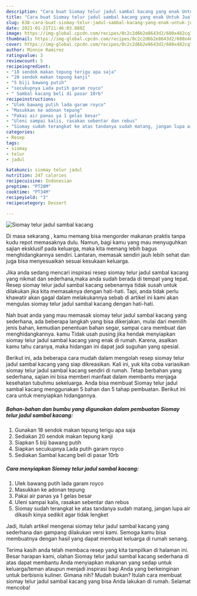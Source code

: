 ```yaml
---
description: "Cara buat Siomay telur jadul sambal kacang yang enak Untuk Jualan"
title: "Cara buat Siomay telur jadul sambal kacang yang enak Untuk Jualan"
slug: 638-cara-buat-siomay-telur-jadul-sambal-kacang-yang-enak-untuk-jualan
date: 2021-01-21T21:46:03.888Z
image: https://img-global.cpcdn.com/recipes/0c2c2d6b2e8643d2/680x482cq70/siomay-telur-jadul-sambal-kacang-foto-resep-utama.jpg
thumbnail: https://img-global.cpcdn.com/recipes/0c2c2d6b2e8643d2/680x482cq70/siomay-telur-jadul-sambal-kacang-foto-resep-utama.jpg
cover: https://img-global.cpcdn.com/recipes/0c2c2d6b2e8643d2/680x482cq70/siomay-telur-jadul-sambal-kacang-foto-resep-utama.jpg
author: Minnie Ramirez
ratingvalue: 3
reviewcount: 5
recipeingredient:
- "18 sendok makan tepung terigu apa saja"
- "20 sendok makan tepung kanji"
- "5 biji bawang putih"
- "secukupnya Lada putih garam royco"
- " Sambal kacang beli di pasar 10rb"
recipeinstructions:
- "Ulek bawang putih lada garam royco"
- "Masukkan ke adonan tepung"
- "Pakai air panas ya 1 gelas besar"
- "Uleni sampai kalis, rasakan sebentar dan rebus"
- "Siomay sudah terangkat ke atas tandanya sudah matang, jangan lupa air dikasih kinya sedikit agar tidak lengket"
categories:
- Resep
tags:
- siomay
- telur
- jadul

katakunci: siomay telur jadul 
nutrition: 247 calories
recipecuisine: Indonesian
preptime: "PT20M"
cooktime: "PT34M"
recipeyield: "3"
recipecategory: Dessert

---
```



![Siomay telur jadul sambal kacang](https://img-global.cpcdn.com/recipes/0c2c2d6b2e8643d2/680x482cq70/siomay-telur-jadul-sambal-kacang-foto-resep-utama.jpg)

Di masa  sekarang , kamu memang bisa mengorder makanan praktis tanpa kudu repot memasaknya dulu. Namun, bagi kamu yang mau menyuguhkan sajian eksklusif pada keluarga, maka kita memang lebih bagus menghidangkannya sendiri. Lantaran, memasak sendiri jauh lebih sehat dan juga bisa menyesuaikan sesuai kesukaan keluarga.

Jika anda sedang mencari inspirasi resep siomay telur jadul sambal kacang yang nikmat dan sederhana,maka anda sudah berada di tempat yang tepat. Resep siomay telur jadul sambal kacang  sebenarnya tidak susah untuk dilakukan jika kita memasaknya dengan hati-hati. Tapi, anda tidak perlu khawatir akan gagal dalam melakukannya 
sebab di artikel ini kami akan mengulas siomay telur jadul sambal kacang dengan hati-hati.  



Nah buat anda yang mau memasak siomay telur jadul sambal kacang yang sederhana, ada beberapa langkah yang bisa dikerjakan, mulai dari memilih jenis bahan, kemudian penentuan bahan segar, sampai cara membuat dan menghidangkannya. kamu Tidak usah pusing jika hendak menyiapkan siomay telur jadul sambal kacang yang enak di rumah. Karena, asalkan kamu  tahu caranya, maka hidangan ini dapat jadi suguhan yang spesial.

Berikut ini, ada beberapa cara mudah dalam mengolah resep siomay telur jadul sambal kacang yang siap dikreasikan. Kali ini, yuk kita coba variasikan siomay telur jadul sambal kacang sendiri di rumah. Tetap berbahan yang sederhana, sajian ini bisa memberi manfaat dalam membantu menjaga kesehatan tubuhmu sekeluarga. Anda bisa membuat Siomay telur jadul sambal kacang menggunakan 5 bahan dan 5 tahap pembuatan. Berikut ini cara untuk menyiapkan hidangannya.

<!--inarticleads1-->

##### Bahan-bahan dan bumbu yang digunakan dalam pembuatan Siomay telur jadul sambal kacang:

1. Gunakan 18 sendok makan tepung terigu apa saja
1. Sediakan 20 sendok makan tepung kanji
1. Siapkan 5 biji bawang putih
1. Siapkan secukupnya Lada putih garam royco
1. Sediakan  Sambal kacang beli di pasar 10rb




<!--inarticleads2-->

##### Cara menyiapkan Siomay telur jadul sambal kacang:

1. Ulek bawang putih lada garam royco
1. Masukkan ke adonan tepung
1. Pakai air panas ya 1 gelas besar
1. Uleni sampai kalis, rasakan sebentar dan rebus
1. Siomay sudah terangkat ke atas tandanya sudah matang, jangan lupa air dikasih kinya sedikit agar tidak lengket




Jadi, itulah artikel mengenai  siomay telur jadul sambal kacang  yang sederhana dan gampang dilakukan versi kami. Semoga kamu bisa membuatnya dengan hasil yang dapat membuat keluarga di rumah senang. 

Terima kasih anda telah membaca resep yang kita tampilkan di halaman ini. Besar harapan kami, olahan  Siomay telur jadul sambal kacang sederhana di atas dapat membantu Anda menyiapkan makanan yang sedap untuk keluarga/teman ataupun menjadi inspirasi bagi Anda yang berkeinginan untuk berbisnis kuliner. Gimana nih? Mudah bukan? Itulah cara membuat siomay telur jadul sambal kacang yang bisa Anda lakukan di rumah. Selamat mencoba!

